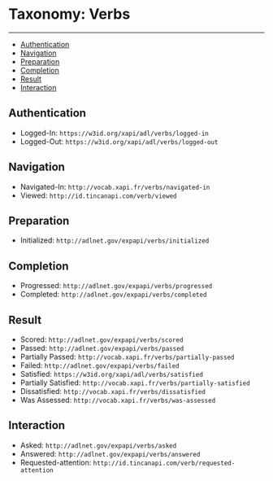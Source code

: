 # Taxonomy: Verbs

---

- [Authentication](#authentication)
- [Navigation](#navigation)
- [Preparation](#preparation)
- [Completion](#completion)
- [Result](#result)
- [Interaction](#interaction)


<a name="authentication"></a>
## Authentication

- Logged-In: `https://w3id.org/xapi/adl/verbs/logged-in`
- Logged-Out: `https://w3id.org/xapi/adl/verbs/logged-out`


<a name="navigation"></a>
## Navigation

- Navigated-In: `http://vocab.xapi.fr/verbs/navigated-in`
- Viewed: `http://id.tincanapi.com/verb/viewed`


<a name="preparation"></a>
## Preparation

- Initialized: `http://adlnet.gov/expapi/verbs/initialized`


<a name="completion"></a>
## Completion

- Progressed: `http://adlnet.gov/expapi/verbs/progressed`
- Completed: `http://adlnet.gov/expapi/verbs/completed`


<a name="result"></a>
## Result

- Scored: `http://adlnet.gov/expapi/verbs/scored`
- Passed: `http://adlnet.gov/expapi/verbs/passed`
- Partially Passed: `http://vocab.xapi.fr/verbs/partially-passed`
- Failed: `http://adlnet.gov/expapi/verbs/failed`
- Satisfied: `https://w3id.org/xapi/adl/verbs/satisfied`
- Partially Satisfied: `http://vocab.xapi.fr/verbs/partially-satisfied`
- Dissatisfied: `http://vocab.xapi.fr/verbs/dissatisfied`
- Was Assessed: `http://vocab.xapi.fr/verbs/was-assessed`


<a name="interaction"></a>
## Interaction

- Asked: `http://adlnet.gov/expapi/verbs/asked`
- Answered: `http://adlnet.gov/expapi/verbs/answered`
- Requested-attention: `http://id.tincanapi.com/verb/requested-attention`



